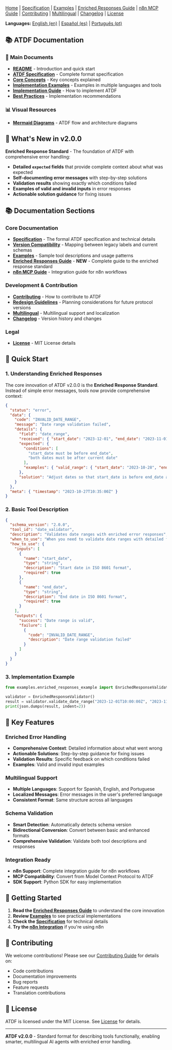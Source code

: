 [Home](index.md) | [Specification](specification.md) | [Examples](examples.md) | [Enriched Responses Guide](enriched_responses_guide.md) | [n8n MCP Guide](n8n_mcp_server_guide.md) | [Contributing](contributing.md) | [Multilingual](multilingual.md) | [Changelog](changelog.md) | [License](license.md)

**Languages:** [English (en)](index.md) | [Español (es)](../es/index.md) | [Português (pt)](../pt/index.md)

## 📚 ATDF Documentation

### 📖 **Main Documents**
- **[README](../../README.md)** - Introduction and quick start
- **[ATDF Specification](../docs/ATDF_SPECIFICATION.md)** - Complete format specification
- **[Core Concepts](../docs/CONCEPTS.md)** - Key concepts explained
- **[Implementation Examples](../docs/examples.md)** - Examples in multiple languages and tools
- **[Implementation Guide](./IMPLEMENTATION_GUIDE.md)** - How to implement ATDF
- **[Best Practices](./BEST_PRACTICES.md)** - Implementation recommendations

### 📊 **Visual Resources**
- **[Mermaid Diagrams](../MERMAID_DIAGRAMS.md)** - ATDF flow and architecture diagrams

## 🚀 What's New in v2.0.0

**Enriched Response Standard** - The foundation of ATDF with comprehensive error handling:

- **Detailed `expected` fields** that provide complete context about what was expected
- **Self-documenting error messages** with step-by-step solutions
- **Validation results** showing exactly which conditions failed
- **Examples of valid and invalid inputs** in error responses
- **Actionable solution guidance** for fixing issues

## 📚 Documentation Sections

### Core Documentation

- **[Specification](specification.md)** - The formal ATDF specification and technical details
- **[Version Compatibility](version_compatibility.md)** - Mapping between legacy labels and current schemas
- **[Examples](examples.md)** - Sample tool descriptions and usage patterns
- **[Enriched Responses Guide](enriched_responses_guide.md)** - **NEW** - Complete guide to the enriched response standard
- **[n8n MCP Guide](n8n_mcp_server_guide.md)** - Integration guide for n8n workflows

### Development & Contribution

- **[Contributing](contributing.md)** - How to contribute to ATDF
- **[Redesign Guidelines](redesign_guidelines.md)** - Planning considerations for future protocol versions
- **[Multilingual](multilingual.md)** - Multilingual support and localization
- **[Changelog](changelog.md)** - Version history and changes

### Legal

- **[License](license.md)** - MIT License details

## 🎯 Quick Start

### 1. Understanding Enriched Responses

The core innovation of ATDF v2.0.0 is the **Enriched Response Standard**. Instead of simple error messages, tools now provide comprehensive context:

```json
{
  "status": "error",
  "data": {
    "code": "INVALID_DATE_RANGE",
    "message": "Date range validation failed",
    "details": {
      "field": "date_range",
      "received": { "start_date": "2023-12-01", "end_date": "2023-11-01" },
      "expected": {
        "conditions": [
          "start_date must be before end_date",
          "both dates must be after current date"
        ],
        "examples": { "valid_range": { "start_date": "2023-10-28", "end_date": "2023-11-15" } }
      },
      "solution": "Adjust dates so that start_date is before end_date and both are after current date"
    }
  },
  "meta": { "timestamp": "2023-10-27T10:35:00Z" }
}
```

### 2. Basic Tool Description

```json
{
  "schema_version": "2.0.0",
  "tool_id": "date_validator",
  "description": "Validates date ranges with enriched error responses",
  "when_to_use": "When you need to validate date ranges with detailed feedback",
  "how_to_use": {
    "inputs": [
      {
        "name": "start_date",
        "type": "string",
        "description": "Start date in ISO 8601 format",
        "required": true
      },
      {
        "name": "end_date", 
        "type": "string",
        "description": "End date in ISO 8601 format",
        "required": true
      }
    ],
    "outputs": {
      "success": "Date range is valid",
      "failure": [
        {
          "code": "INVALID_DATE_RANGE",
          "description": "Date range validation failed"
        }
      ]
    }
  }
}
```

### 3. Implementation Example

```python
from examples.enriched_responses_example import EnrichedResponseValidator

validator = EnrichedResponseValidator()
result = validator.validate_date_range("2023-12-01T10:00:00Z", "2023-11-01T15:30:00Z")
print(json.dumps(result, indent=2))
```

## 🔧 Key Features

### Enriched Error Handling
- **Comprehensive Context**: Detailed information about what went wrong
- **Actionable Solutions**: Step-by-step guidance for fixing issues
- **Validation Results**: Specific feedback on which conditions failed
- **Examples**: Valid and invalid input examples

### Multilingual Support
- **Multiple Languages**: Support for Spanish, English, and Portuguese
- **Localized Messages**: Error messages in the user's preferred language
- **Consistent Format**: Same structure across all languages

### Schema Validation
- **Smart Detection**: Automatically detects schema version
- **Bidirectional Conversion**: Convert between basic and enhanced formats
- **Comprehensive Validation**: Validate both tool descriptions and responses

### Integration Ready
- **n8n Support**: Complete integration guide for n8n workflows
- **MCP Compatibility**: Convert from Model Context Protocol to ATDF
- **SDK Support**: Python SDK for easy implementation

## 📖 Getting Started

1. **Read the [Enriched Responses Guide](enriched_responses_guide.md)** to understand the core innovation
2. **Review [Examples](examples.md)** to see practical implementations
3. **Check the [Specification](specification.md)** for technical details
4. **Try the [n8n Integration](n8n_mcp_server_guide.md)** if you're using n8n

## 🤝 Contributing

We welcome contributions! Please see our [Contributing Guide](contributing.md) for details on:

- Code contributions
- Documentation improvements
- Bug reports
- Feature requests
- Translation contributions

## 📄 License

ATDF is licensed under the MIT License. See [License](license.md) for details.

---

**ATDF v2.0.0** - Standard format for describing tools functionally, enabling smarter, multilingual AI agents with enriched error handling. 
